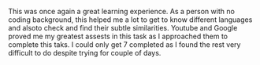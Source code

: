 This was once again a great learning experience. As a person with no coding background, this helped me a lot to get to know different languages and alsoto check and find their subtle similarities. Youtube and Google proved me my greatest assests in this task as I approached them to complete this taks. I could only get 7 completed as I found the rest very difficult to do despite trying for couple of days.
